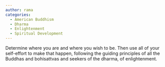 ```yaml
---
author: rama
categories:
  - American Buddhism
  - Dharma
  - Enlightenment
  - Spiritual Development
---
```


Determine where you are and where you wish to be. Then use all of your self-effort to make that happen, following the guiding principles of all the Buddhas and bohisattvas and seekers of the dharma, of enlightenment.
